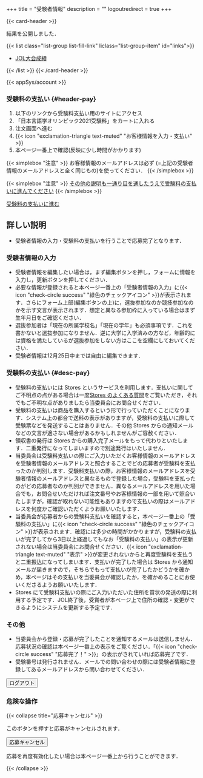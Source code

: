 +++
title = "受験者情報"
description = ""
logoutredirect = true
+++

{{< card-header >}}

結果を公開しました．

{{< list class="list-group list-fill-link" liclass="list-group-item" id="links">}}

- [JOL大会成績](/record-jol/)

{{< /list >}}
{{< /card-header >}}

{{< appSys/account >}}

### 受験料の支払い {#header-pay}

1. 以下のリンクから受験料支払い用のサイトにアクセス
1. 「日本言語学オリンピック2021受験料」をカートに入れる
1. 注文画面へ進む
1. {{< icon "exclamation-triangle text-muted" "お客様情報を入力・支払い" >}}
1. 本ページ一番上で確認(反映に少し時間がかかります)

{{< simplebox "注意" >}}
お客様情報のメールアドレスは必ず <span id="user-email"></span> (=上記の受験者情報のメールアドレスと全く同じもの)を使ってください．
{{< /simplebox >}}

{{< simplebox "注意" >}}
[その他の説明も一通り目を通したうえで受験料の支払いに進んでください](#desc-pay)
{{< /simplebox >}}

<div class="mb-4" id="app-pay"><a class='btn btn-template-main' href="https://iolingjapan.stores.jp/items/5f8bb7180850a00ec7c6a0bd" target="_blank">受験料の支払いに進む</a></div>

## 詳しい説明

- 受験者情報の入力・受験料の支払いを行うことで応募完了となります．

### 受験者情報の入力

- 受験者情報を編集したい場合は，まず編集ボタンを押し，フォームに情報を入力し，更新ボタンを押してください．
- 必要な情報が登録されると本ページ一番上の「受験者情報の入力」に{{< icon "check-circle success" "緑色のチェックアイコン" >}}が表示されます．さらにフォーム上部(編集ボタンの上)に，選抜参加なのか競技参加なのかを示す文言が表示されます．想定と異なる参加枠に入っている場合はまず生年月日をご確認ください．
- 選抜参加者は「現在の所属学校名」「現在の学年」も必須事項です．これを書かないと選抜参加になりません．逆に大学に入学済みの方など，年齢的には資格を満たしているが選抜参加をしない方はここを空欄にしておいてください．
- 受験者情報は12月25日中までは自由に編集できます．

### 受験料の支払い {#desc-pay}

- 受験料の支払いには Stores というサービスを利用します．支払いに関してご不明点の点がある場合は一度[Stores のよくある質問](https://faq.stores.jp/hc/ja)をご覧いただき，それでもご不明な点がありましたら当委員会にお問合せください．
- 受験料の支払いは商品を購入するという形で行っていただくことになります．システム上の都合で送料の表示がありますが，受験料の支払いに際して受験票などを発送することはありません．その他 Stores からの通知メールなどの文言が適さない場合があるかもしれませんがご容赦ください．
- 領収書の発行は Stores からの購入完了メールをもって代わりといたします．二重発行になってしまいますので別途発行はいたしません．
- 当委員会は受験料支払いの際にご入力いただくお客様情報のメールアドレスを受験者情報のメールアドレスと照合することでどの応募者が受験料を支払ったのか判別します．受験料支払いの際，お客様情報のメールアドレスを受験者情報のメールアドレスと異なるもので登録した場合，受験料を支払ったのがどの応募者なのか判別ができません．異なるメールアドレスを用いた場合でも，お問合せいただければ注文番号やお客様情報の一部を用いて照合いたしますが，確認が取れない可能性もありますので支払いの際はメールアドレスを何度かご確認いただくようお願いいたします．
- 当委員会が応募者からの受験料支払いを確認すると，本ページ一番上の「受験料の支払い」に{{< icon "check-circle success" "緑色のチェックアイコン" >}}が表示されます．確認には多少の時間がかかりますが，受験料の支払いが完了してから3日以上経過してもなお「受験料の支払い」の表示が更新されない場合は当委員会にお問合せください．{{< icon "exclamation-triangle text-muted" "表示" >}}が変更されないからと再度受験料を支払うと二重振込になってしまいます．支払いが完了した場合は Stores から通知メールが届きますので，そちらでもって支払いが完了したかどうかを確かめ，本ページはその支払いを当委員会が確認したか，を確かめることにお使いくださるようお願いいたします．
- Stores にて受験料支払いの際にご入力いただいた住所を賞状の発送の際に利用する予定です．JOL終了後，受賞者が本ページ上で住所の確認・変更ができるようにシステムを更新する予定です．

### その他

- 当委員会から登録・応募が完了したことを通知するメールは送信しません．応募状況の確認は本ページ一番上の表示をご覧ください．「{{< icon "check-circle success" "応募完了！" >}}」の表示がされていれば応募完了です．
- 受験番号は発行されません．メールでの問い合わせの際には受験者情報に登録してあるメールアドレスから問い合わせてください．

<button id="logout" onclick="logout()" class="btn btn-danger">ログアウト</button>

### 危険な操作

{{< collapse title="応募キャンセル" >}}

このボタンを押すと応募がキャンセルされます．

<button id="btncancel" onclick="cancel()" class="btn btn-danger">応募キャンセル</button>

応募を再度有効化したい場合は本ページ一番上から行うことができます．

{{< /collapse >}}
